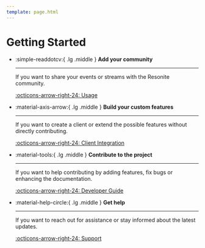 ```yaml
---
template: page.html
---
```


# Getting Started


<div class="grid cards" markdown>

-   :simple-readdotcv:{ .lg .middle } __Add your community__

    ---

    If you want to share your events or streams with the Resonite community.

    [:octicons-arrow-right-24: Usage](../Usage/overview.md)

-   :material-axis-arrow:{ .lg .middle } __Build your custom features__

    ---

    If you want to create a client or extend the possible features without directly contributing.

    [:octicons-arrow-right-24: Client Integration](../ClientIntegration/http-api-usage.md)

-   :material-tools:{ .lg .middle } __Contribute to the project__

    ---

    If you want to help contributing by adding features, fix bugs or enhancing the documentation.

    [:octicons-arrow-right-24: Developer Guide](../DeveloperGuide/development-guide.md)

-   :material-help-circle:{ .lg .middle } __Get help__

    ---

    If you want to reach out for assistance or stay informed about the latest updates.

    [:octicons-arrow-right-24: Support](../support.md)

</div>